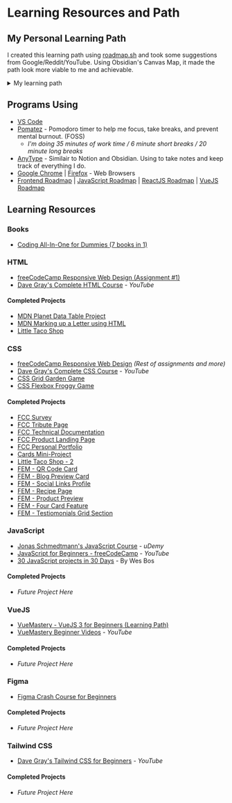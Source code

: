 # Learning Resources and Path

## My Personal Learning Path

I created this learning path using [roadmap.sh](https://roadmap.sh/) and took some suggestions from Google/Reddit/YouTube. Using Obsidian's Canvas Map, it made the path look more viable to me and achievable.

<details>
    <summary>My learning path</summary>
        <img src="https://github.com/kylecreate/100DaysOfCode/blob/main/imgs/LearningPath.png" alt="Personal Learning roadmap" title="Personal Learning roadmap">
        <p style="font-size: 12">Path last updated: 4/8/24</p>
</details>

## Programs Using
* [VS Code](https://code.visualstudio.com/)
* [Pomatez](https://github.com/zidoro/pomatez) - Pomodoro timer to help me focus, take breaks, and prevent mental burnout. (FOSS)
    * <i>I'm doing 35 minutes of work time / 6 minute short breaks / 20 minute long breaks</i>
* [AnyType](https://anytype.io/) - Similair to Notion and Obsidian. Using to take notes and keep track of everything I do.
* [Google Chrome](https://www.google.com/chrome/) | [Firefox](https://www.mozilla.org/en-US/firefox/new/) - Web Browsers
* [Frontend Roadmap](https://roadmap.sh/frontend) | [JavaScript Roadmap](https://roadmap.sh/javascript) | [ReactJS Roadmap](https://roadmap.sh/react) | [VueJS Roadmap](https://roadmap.sh/vue)

## Learning Resources

### Books
* [Coding All-In-One for Dummies (7 books in 1)](https://www.dummies.com/book/technology/programming-web-design/coding/coding-all-in-one-for-dummies-281666/)

### HTML
* [freeCodeCamp Responsive Web Design (Assignment #1)](https://www.freecodecamp.org/learn/2022/responsive-web-design/)
* [Dave Gray's Complete HTML Course](https://www.youtube.com/watch?v=mJgBOIoGihA) - <i>YouTube</i>
#### Completed Projects
* [MDN Planet Data Table Project](https://developer.mozilla.org/en-US/docs/Learn/HTML/Tables/Structuring_planet_data)
* [MDN Marking up a Letter using HTML](https://developer.mozilla.org/en-US/docs/Learn/HTML/Introduction_to_HTML/Marking_up_a_letter)
* [Little Taco Shop](https://github.com/kylecreate/LTS)

### CSS
* [freeCodeCamp Responsive Web Design](https://www.freecodecamp.org/learn/2022/responsive-web-design/) <i>(Rest of assignments and more)</i>
* [Dave Gray's Complete CSS Course](https://www.youtube.com/watch?v=n4R2E7O-Ngo) - <i>YouTube</i>
* [CSS Grid Garden Game](https://cssgridgarden.com/)
* [CSS Flexbox Froggy Game](https://flexboxfroggy.com/)
#### Completed Projects
* [FCC Survey](https://github.com/kylecreate/FCC-Survey)
* [FCC Tribute Page](https://github.com/kylecreate/FCC-Tribute)
* [FCC Technical Documentation](https://github.com/kylecreate/FCC-TechDoc)
* [FCC Product Landing Page](https://github.com/kylecreate/FCC-ProductLanding)
* [FCC Personal Portfolio](https://github.com/kylecreate/FCC-Portfolio)
* [Cards Mini-Project](https://github.com/kylecreate/CardMiniProject)
* [Little Taco Shop - 2](https://github.com/kylecreate/LTS2)
* [FEM - QR Code Card](https://www.frontendmentor.io/challenges/qr-code-component-iux_sIO_H/hub)
* [FEM - Blog Preview Card](https://www.frontendmentor.io/challenges/blog-preview-card-ckPaj01IcS)
* [FEM - Social Links Profile](https://www.frontendmentor.io/challenges/social-links-profile-UG32l9m6dQ)
* [FEM - Recipe Page](https://www.frontendmentor.io/challenges/recipe-page-KiTsR8QQKm)
* [FEM - Product Preview](https://www.frontendmentor.io/challenges/product-preview-card-component-GO7UmttRfa/hub)
* [FEM - Four Card Feature](https://www.frontendmentor.io/challenges/four-card-feature-section-weK1eFYK)
* [FEM - Testiomonials Grid Section](https://www.frontendmentor.io/challenges/testimonials-grid-section-Nnw6J7Un7/hub)

### JavaScript
* [Jonas Schmedtmann's JavaScript Course](https://www.udemy.com/course/the-complete-javascript-course/) - <i>uDemy</i>
* [JavaScript for Beginners - freeCodeCamp](https://www.youtube.com/watch?v=PkZNo7MFNFg) - <i>YouTube</i>
* [30 JavaScript projects in 30 Days](https://javascript30.com/) - By Wes Bos
#### Completed Projects
* <i>Future Project Here</i>

### VueJS
* [VueMastery - VueJS 3 for Beginners (Learning Path)](https://www.vuemastery.com/learning-path/beginner)
* [VueMastery Beginner Videos](https://www.youtube.com/@VueMastery/search?query=beginner) - <i>YouTube</i>
#### Completed Projects
* <i>Future Project Here</i>

### Figma
* [Figma Crash Course for Beginners](https://www.youtube.com/watch?v=o1nCmiW6auE)
#### Completed Projects
* <i>Future Project Here</i>

### Tailwind CSS
* [Dave Gray's Tailwind CSS for Beginners](https://www.youtube.com/watch?v=lCxcTsOHrjo) - <i>YouTube</i>
#### Completed Projects
* <i>Future Project Here</i>